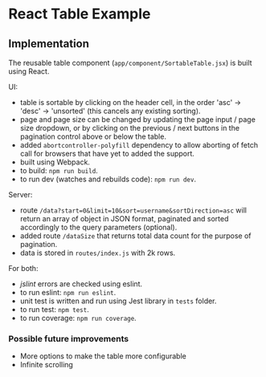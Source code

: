 # React Table Example

## Implementation

The reusable table component (`app/component/SortableTable.jsx`) is built using React.

UI:
* table is sortable by clicking on the header cell, in the order 'asc' -> 'desc' -> 'unsorted' (this cancels any existing sorting).
* page and page size can be changed by updating the page input / page size dropdown, or by clicking on the previous / next buttons in the pagination control above or below the table.
* added `abortcontroller-polyfill` dependency to allow aborting of fetch call for browsers that have yet to added the support.
* built using Webpack.
* to build: `npm run build`.
* to run dev (watches and rebuilds code): `npm run dev`.

Server:
* route `/data?start=0&limit=10&sort=username&sortDirection=asc` will return an array of object in JSON format, paginated and sorted accordingly to the query parameters (optional).
* added route `/dataSize` that returns total data count for the purpose of pagination.
* data is stored in `routes/index.js` with 2k rows.

For both:
* *jslint* errors are checked using eslint.
* to run eslint: `npm run eslint`.
* unit test is written and run using Jest library in `tests` folder.
* to run test: `npm test`.
* to run coverage: `npm run coverage`.

### Possible future improvements
* More options to make the table more configurable
* Infinite scrolling